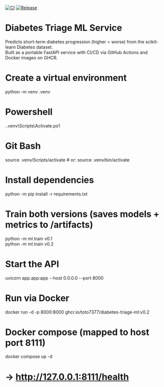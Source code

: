[![CI](https://img.shields.io/github/actions/workflow/status/toto7377/diabetes-triage-ml/ci.yml?branch=main&logo=github&label=ci)](https://github.com/toto7377/diabetes-triage-ml/actions/workflows/ci.yml)
[![Release](https://img.shields.io/github/actions/workflow/status/toto7377/diabetes-triage-ml/release.yml?branch=v0.2&logo=github&label=release)](https://github.com/toto7377/diabetes-triage-ml/actions/workflows/release.yml)

# Diabetes Triage ML Service

Predicts short-term diabetes progression (higher = worse) from the scikit-learn Diabetes dataset.  
Built as a portable FastAPI service with CI/CD via GitHub Actions and Docker images on GHCR.

# Create a virtual environment
python -m venv .venv

# Powershell
.\.venv\Scripts\Activate.ps1

# Git Bash
source .venv/Scripts/activate # or: source .venv/bin/activate

# Install dependencies
python -m pip install -r requirements.txt

# Train both versions (saves models + metrics to /artifacts)
python -m ml.train v0.1   
python -m ml.train v0.2

# Start the API
uvicorn app.app:app --host 0.0.0.0 --port 8000

# Run via Docker
docker run -d -p 8000:8000 ghcr.io/toto7377/diabetes-triage-ml:v0.2

# Docker compose (mapped to host port 8111)
docker compose up -d
# → http://127.0.0.1:8111/health
